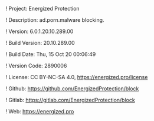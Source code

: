 ! Project: Energized Protection

! Description: ad.porn.malware blocking.

! Version: 6.0.1.20.10.289.00

! Build Version: 20.10.289.00

! Build Date: Thu, 15 Oct 20 00:06:49

! Version Code: 2890006

! License: CC BY-NC-SA 4.0, https://energized.pro/license

! Github: https://github.com/EnergizedProtection/block

! Gitlab: https://gitlab.com/EnergizedProtection/block


! Web: https://energized.pro
